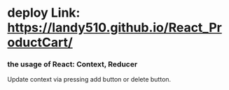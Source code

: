 # deploy Link: https://landy510.github.io/React_ProductCart/
### the usage of React: Context, Reducer
Update context via pressing add button or delete button.
